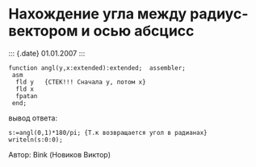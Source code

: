 Нахождение угла между радиус-вектором и осью абсцисс
====================================================

::: {.date}
01.01.2007
:::

    function angl(y,x:extended):extended;  assembler; 
     asm 
      fld y   {СТЕК!!! Сначала у, потом х} 
      fld x 
      fpatan 
     end; 

вывод ответа:

    s:=angl(0,1)*180/pi; {Т.к возвращается угол в радианах} 
    writeln(s:0:0); 

Автор: Bink (Новиков Виктор)
